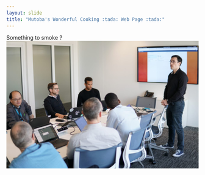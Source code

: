 ```yaml
---
layout: slide
title: "Mutoba's Wonderful Cooking :tada: Web Page :tada:"
---
```

Something to smoke ?
![desk_image](../_pictures/thumbnail.jpg)
